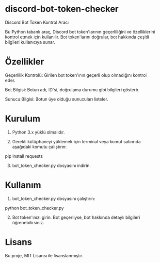 # discord-bot-token-checker
Discord Bot Token Kontrol Aracı


Bu Python tabanlı araç, Discord bot token'larının geçerliliğini ve özelliklerini kontrol etmek için kullanılır. Bot token'larını doğrular, bot hakkında çeşitli bilgileri kullanıcıya sunar.

# Özellikler

Geçerlilik Kontrolü: Girilen bot token'ının geçerli olup olmadığını kontrol eder.

Bot Bilgisi: Botun adı, ID'si, doğrulama durumu gibi bilgileri gösterir.

Sunucu Bilgisi: Botun üye olduğu sunucuları listeler.


# Kurulum

1. Python 3.x yüklü olmalıdır.


2. Gerekli kütüphaneyi yüklemek için terminal veya komut satırında aşağıdaki komutu çalıştırın:

pip install requests


3. bot_token_checker.py dosyasını indirin.



# Kullanım

1. bot_token_checker.py dosyasını çalıştırın:

python bot_token_checker.py


2. Bot token'ınızı girin. Bot geçerliyse, bot hakkında detaylı bilgileri öğrenebilirsiniz.



# Lisans

Bu proje, MIT Lisansı ile lisanslanmıştır.
